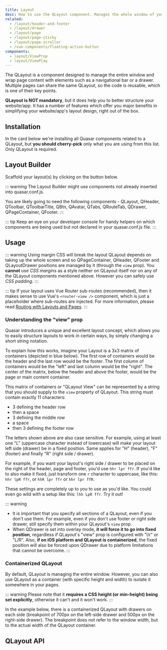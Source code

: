 ```yaml
---
title: Layout
desc: How to use the QLayout component. Manages the whole window of your Quasar app.
related:
  - /layout/header-and-footer
  - /layout/drawer
  - /layout/page
  - /layout/page-sticky
  - /layout/page-scroller
  - /vue-components/floating-action-button
components:
  - layout/ViewProp
  - layout/ViewPlay
---
```

The QLayout is a component designed to manage the entire window and wrap page content with elements such as a navigational bar or a drawer. Multiple pages can share the same QLayout, so the code is reusable, which is one of their key points.

**QLayout is NOT mandatory**, but it does help you to better structure your website/app. It has a number of features which offer you major benefits in simplifying your website/app's layout design, right out of the box.

## Installation
In the card below we're installing all Quasar components related to a QLayout, but **you should cherry-pick** only what you are using from this list. Only QLayout is required.

<doc-installation :components="[ 'QLayout', 'QPageContainer', 'QPage', 'QHeader', 'QFooter',    'QDrawer', 'QPageSticky', 'QPageScroller' ]" />

## Layout Builder
Scaffold your layout(s) by clicking on the button below.

::: warning
The Layout Builder might use components not already inserted into quasar.conf.js.

You are likely going to need the following components - QLayout, QHeader, QToolbar, QToolbarTitle, QBtn, QAvatar, QTabs, QRouteTab, QDrawer, QPageContainer, QFooter.
:::

::: tip
Keep an eye on your developer console for handy helpers on which components are being used but not declared in your quasar.conf.js file.
:::

<q-btn push color="primary" icon-right="launch" label="Layout Builder" type="a" href="layout-builder" target="_blank" rel="noopener noreferrer" />

## Usage

::: warning Using margin CSS will break the layout
QLayout depends on taking up the whole screen and so QPageContainer, QHeader, QFooter and QLayoutDrawer positions are managed by it (through the `view` prop). You **cannot** use *CSS margins* as a style neither on QLayout itself nor on any of the QLayout components mentioned above. However you can safely use *CSS padding*.
:::

::: tip
If your layout uses Vue Router sub-routes (recommended), then it makes sense to use Vue's `<router-view />` component, which is just a placeholder where sub-routes are injected. For more information, please read [Routing with Layouts and Pages](/layout/routing-with-layouts-and-pages).
:::

### Understanding the "view" prop
Quasar introduces a unique and excellent layout concept, which allows you to easily structure layouts to work in certain ways, by simply changing a short string notation.

To explain how this works, imagine your Layout is a 3x3 matrix of containers (depicted in blue below). The first row of containers would be the header and the last row would be the footer. The first column of containers would be the "left" and last column would be the "right". The center of the matrix, below the header and above the footer, would be the page or main content container.

This matrix of containers or "QLayout View" can be represented by a string that you should supply to the `view` property of QLayout. This string must contain exactly 11 characters:

- 3 defining the header row
- then a space
- 3 defining the middle row
- a space
- then 3 defining the footer row

<view-prop />

The letters shown above are also case sensitive. For example, using at least one "L" (uppercase character instead of lowercase) will make your layout left side (drawer) be in a fixed position. Same applies for "H" (header), "F" (footer) and finally "R" (right side / drawer).

<view-play />

For example, if you want your layout's right side / drawer to be placed on the right of the header, page and footer, you'd use `hhr lpr ffr`. If you'd like to also make it fixed, just transform one `r` character to uppercase, like this: `hhr lpR ffr`, or `hhR lpr ffr` or `hhr lpr ffR`.

These settings are completely up to you to use as you'd like. You could even go wild with a setup like this: `lhh LpR ffr`. Try it out!

<q-btn push color="red" icon-right="launch" label="Layout Builder" type="a" href="layout-builder" target="_blank" rel="noopener noreferrer" />

::: warning
* It is important that you specify all sections of a QLayout, even if you don't use them. For example, even if you don't use footer or right side drawer, still specify them within your QLayout's `view` prop.
* When QDrawer is set into overlay mode, **it will force it to go into fixed position**, regardless if QLayout's "view" prop is configured with  "l/r" or "L/R". Also, **if on iOS platform and QLayout is containerized**, the fixed position will also be forced upon QDrawer due to platform limitations that cannot be overcome.
:::

### Containerized QLayout
By default, QLayout is managing the entire window. However, you can also use QLayout as a container (with specific height and width) to isolate it somewhere in your pages.

::: warning
Please note that it **requires a CSS height (or min-height) being set explicitly**, otherwise it can't and it won't work.
:::

In the example below, there is a containerized QLayout with drawers on each side (breakpoint of 700px on the left-side drawer and 500px on the right-side drawer). The breakpoint does not refer to the window width, but to the actual width of the QLayout container.

<doc-example title="Containerized QLayout" file="QLayout/Container" />

<doc-example title="In a QDialog" file="QLayout/ContainerDialog" />

## QLayout API
<doc-api file="QLayout" />
